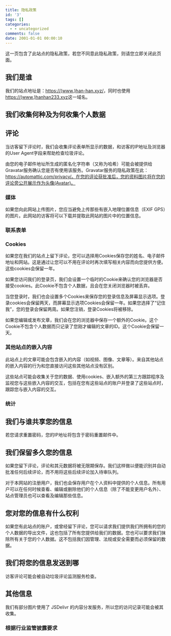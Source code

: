 ```yaml
---
title: 隐私政策
id: '3'
tags: []
categories:
  - - uncategorized
comments: false
date: 2001-01-01 00:00:10
---
```


这一页包含了此站点的隐私政策，若您不同意此隐私政策，则请您立即关闭此页面。

## 我们是谁

我们的站点地址是：[https://(www.)han-han.xyz/](https://www.han-han.xyz/)，同时也使用[https://(www.)hanhan233.xyz](https://www.hanhan233.xyz)这一域名。

## 我们收集何种及为何收集个人数据

## 评论

当访客留下评论时，我们会收集评论表单所显示的数据，和访客的IP地址及浏览器的User Agent字段来帮助检查垃圾评论。

由您的电子邮件地址所生成的匿名化字符串（又称为哈希）可能会被提供给Gravatar服务确认您是否有使用该服务。Gravatar服务的隐私政策在此：https://automattic.com/privacy/。在您的评论获批准后，您的资料图片将在您的评论旁公开展示作为头像(Avatar)。

### 媒体

如果您向此网站上传图片，您应当避免上传那些有嵌入地理位置信息（EXIF GPS）的图片。此网站的访客将可以下载并提取此网站的图片中的位置信息。

### 联系表单

### Cookies

如果您在我们的站点上留下评论，您可以选择用Cookies保存您的姓名、电子邮件地址和网站。这是通过让您可以不用在评论时再次填写相关内容而向您提供方便。这些cookies会保留一年。

如果您访问我们的登录页，我们会设置一个临时的Cookie来确认您的浏览器是否接受cookies。此Cookie不包含个人数据，且会在您关闭浏览器时被丢弃。

当您登录时，我们也会设置多个Cookies来保存您的登录信息及屏幕显示选项。登录cookies会保留两天，而屏幕显示选项Cookies会保留一年。如果您选择了“记住我”，您的登录会保留两周。如果您注销，登录Cookies将被移除。

如果您编辑或发布文章，我们会在您的浏览器中保存一个额外的Cookie。这个Cookie不包含个人数据而只记录了您刚才编辑的文章的ID。这个Cookie会保留一天。

### 其他站点的嵌入内容

此站点上的文章可能会包含嵌入的内容（如视频、图像、文章等）。来自其他站点的嵌入内容的行为和您直接访问这些其他站点没有区别。

这些站点可能会收集关于您的数据、使用cookies、嵌入额外的第三方跟踪程序及监视您与这些嵌入内容的交互，包括在您有这些站点的账户并登录了这些站点时，跟踪您与嵌入内容的交互。

### 统计

## 我们与谁共享您的信息

若您请求重置密码，您的IP地址将包含于密码重置邮件中。

## 我们保留多久您的信息

如果您留下评论，评论和其元数据将被无限期保存。我们这样做以便能识别并自动批准任何后续评论，而不用将这些后续评论加入待审队列。

对于本网站的注册用户，我们也会保存用户在个人资料中提供的个人信息。所有用户可以在任何时候查看、编辑或删除他们的个人信息（除了不能变更用户名外）、站点管理员也可以查看及编辑那些信息。

## 您对您的信息有什么权利

如果您有此站点的账户，或曾经留下评论，您可以请求我们提供我们所拥有的您的个人数据的导出文件，这也包括了所有您提供给我们的数据。您也可以要求我们抹除所有关于您的个人数据。这不包括我们因管理、法规或安全需要而必须保留的数据。

## 我们将您的信息发送到哪

访客评论可能会被自动垃圾评论监测服务检查。

## 其他信息

我们有部分图片使用了 JSDelivr 的内容分发服务，所以您的访问记录可能会被其收集。

### 根据行业监管披露要求